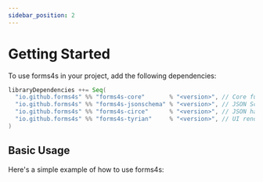 ```yaml
---
sidebar_position: 2
---
```


# Getting Started

To use forms4s in your project, add the following dependencies:

```scala
libraryDependencies ++= Seq(
  "io.github.forms4s" %% "forms4s-core"       % "<version>", // Core functionality
  "io.github.forms4s" %% "forms4s-jsonschema" % "<version>", // JSON Schema support
  "io.github.forms4s" %% "forms4s-circe"      % "<version>", // JSON handling
  "io.github.forms4s" %% "forms4s-tyrian"     % "<version>", // UI rendering
)
```

## Basic Usage

Here's a simple example of how to use forms4s:

```scala file=./main/scala/forms4s/example/docs/GettingStarted.scala start=start_doc end=end_doc
```
